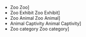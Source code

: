   * Zoo Zoo]
  * Zoo Exhibit Zoo Exhibit]
  * Zoo Animal Zoo Animal]
  * Animal Captivity Animal Captivity]
  * Zoo category Zoo category]